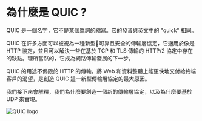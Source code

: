 # 為什麼是 QUIC ?

QUIC 是一個名字，它不是某個單詞的縮寫。它的發音與英文中的 "quick" 相同。

QUIC 在許多方面可以被視為一種新型可靠且安全的傳輸層協定，它適用於像是 HTTP 協定，並且可以解決一些在基於 TCP 和 TLS 傳輸的 HTTP/2 協定中存在的缺點。理所當然的，它成為網路傳輸發展的下一步。

QUIC 的用途不侷限於 HTTP 的傳輸。將 Web 和資料整體上能更快地交付給終端客戶的渴望，是創造 QUIC 這一新型傳輸層協定的最大原因。

我們接下來會解釋，我們為什麼要創造一個新的傳輸層協定，以及為什麼要基於 UDP 來實現。

![QUIC logo](../images/QUIC.png)
